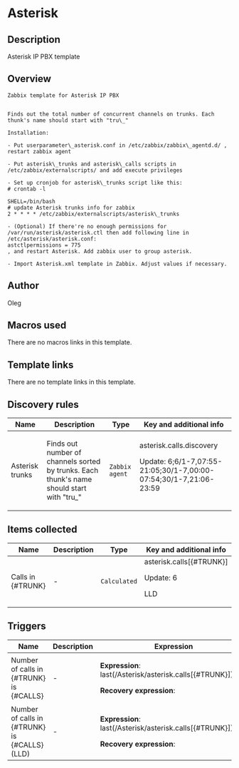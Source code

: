 # Asterisk

## Description

Asterisk IP PBX template

## Overview


```
Zabbix template for Asterisk IP PBX  
  
  
Finds out the total number of concurrent channels on trunks. Each thunk's name should start with "tru\_"

Installation:

- Put userparameter\_asterisk.conf in /etc/zabbix/zabbix\_agentd.d/ , restart zabbix agent

- Put asterisk\_trunks and asterisk\_calls scripts in /etc/zabbix/externalscripts/ and add execute privileges

- Set up cronjob for asterisk\_trunks script like this:
# crontab -l
  
SHELL=/bin/bash  
# update Asterisk trunks info for zabbix
2 * * * * /etc/zabbix/externalscripts/asterisk\_trunks

- (Optional) If there're no enough permissions for /var/run/asterisk/asterisk.ctl then add following line in /etc/asterisk/asterisk.conf:
astctlpermissions = 775
, and restart Asterisk. Add zabbix user to group asterisk.

- Import Asterisk.xml template in Zabbix. Adjust values if necessary.
```


## Author

Oleg

## Macros used

There are no macros links in this template.

## Template links

There are no template links in this template.

## Discovery rules

|Name|Description|Type|Key and additional info|
|----|-----------|----|----|
|Asterisk trunks|<p>Finds out number of channels sorted by trunks. Each thunk's name should start with "tru_"</p>|`Zabbix agent`|asterisk.calls.discovery<p>Update: 6;6/1-7,07:55-21:05;30/1-7,00:00-07:54;30/1-7,21:06-23:59</p>|


## Items collected

|Name|Description|Type|Key and additional info|
|----|-----------|----|----|
|Calls in {#TRUNK}|<p>-</p>|`Calculated`|asterisk.calls[{#TRUNK}]<p>Update: 6</p><p>LLD</p>|


## Triggers

|Name|Description|Expression|Priority|
|----|-----------|----------|--------|
|Number of calls in {#TRUNK} is {#CALLS}|<p>-</p>|<p>**Expression**: last(/Asterisk/asterisk.calls[{#TRUNK}])>40</p><p>**Recovery expression**: </p>|average|
|Number of calls in {#TRUNK} is {#CALLS} (LLD)|<p>-</p>|<p>**Expression**: last(/Asterisk/asterisk.calls[{#TRUNK}])>40</p><p>**Recovery expression**: </p>|average|
